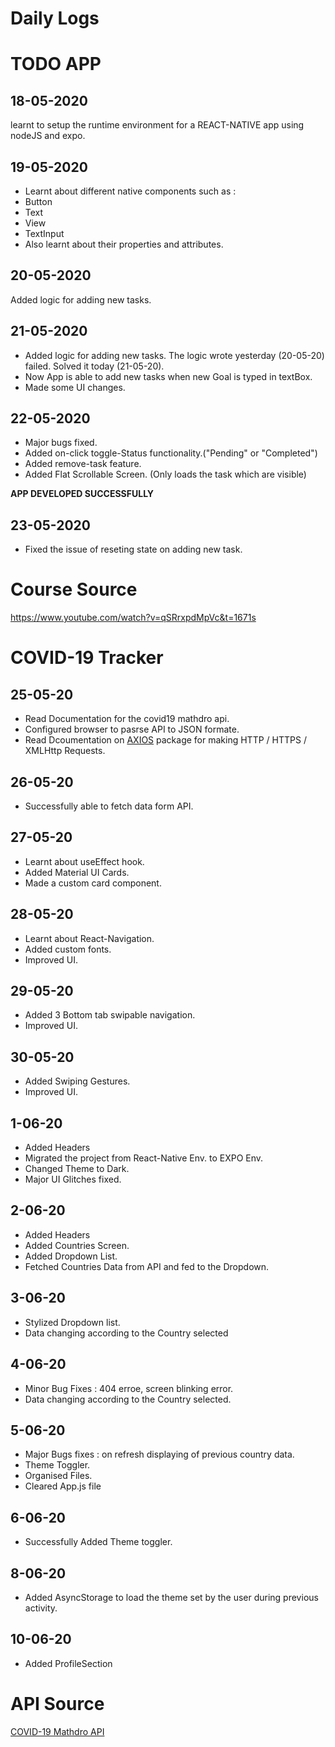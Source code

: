 # Daily Logs

# TODO APP

## 18-05-2020

learnt to setup the runtime environment for a REACT-NATIVE app using nodeJS and expo.

## 19-05-2020

- Learnt about different native components such as :
- Button
- Text
- View
- TextInput
- Also learnt about their properties and attributes.

## 20-05-2020

Added logic for adding new tasks.

## 21-05-2020

- Added logic for adding new tasks. The logic wrote yesterday (20-05-20) failed. Solved it today (21-05-20).
- Now App is able to add new tasks when new Goal is typed in textBox.
- Made some UI changes.

## 22-05-2020

- Major bugs fixed.
- Added on-click toggle-Status functionality.("Pending" or "Completed")
- Added remove-task feature.
- Added Flat Scrollable Screen. (Only loads the task which are visible)

<b>APP DEVELOPED SUCCESSFULLY</b> <br>

## 23-05-2020

- Fixed the issue of reseting state on adding new task.

# Course Source

https://www.youtube.com/watch?v=qSRrxpdMpVc&t=1671s

# COVID-19 Tracker

## 25-05-20

- Read Documentation for the covid19 mathdro api.
- Configured browser to pasrse API to JSON formate.
- Read Dcoumentation on <a href="https://www.npmjs.com/package/react-native-axios">AXIOS</a> package for making HTTP / HTTPS / XMLHttp Requests.

## 26-05-20

- Successfully able to fetch data form API.

## 27-05-20

- Learnt about useEffect hook.
- Added Material UI Cards.
- Made a custom card component.

## 28-05-20

- Learnt about React-Navigation.
- Added custom fonts.
- Improved UI.

## 29-05-20

- Added 3 Bottom tab swipable navigation.
- Improved UI.

## 30-05-20

- Added Swiping Gestures.
- Improved UI.

## 1-06-20

- Added Headers
- Migrated the project from React-Native Env. to EXPO Env.
- Changed Theme to Dark.
- Major UI Glitches fixed.

## 2-06-20

- Added Headers
- Added Countries Screen.
- Added Dropdown List.
- Fetched Countries Data from API and fed to the Dropdown.

## 3-06-20

- Stylized Dropdown list.
- Data changing according to the Country selected

## 4-06-20

- Minor Bug Fixes : 404 erroe, screen blinking error.
- Data changing according to the Country selected.

## 5-06-20

- Major Bugs fixes : on refresh displaying of previous country data.
- Theme Toggler.
- Organised Files.
- Cleared App.js file

## 6-06-20

- Successfully Added Theme toggler.

## 8-06-20

- Added AsyncStorage to load the theme set by the user during previous activity.

## 10-06-20

- Added ProfileSection

# API Source

<a href="https://covid19.mathdro.id/api">COVID-19 Mathdro API</a>
